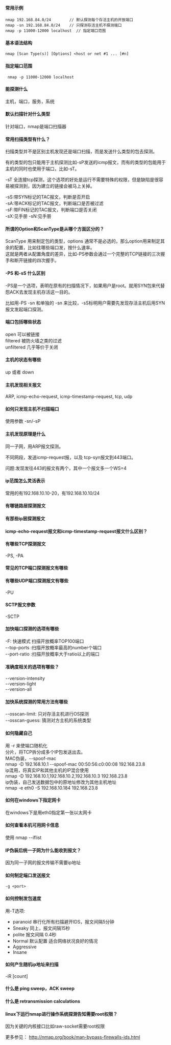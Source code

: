 #### 常用示例
  
    nmap 192.168.84.0/24        // 默认探测每个存活主机的开放端口
    nmap -sn 192.168.84.0/24    // 只探测存活主机不探测端口
    nmap -p 11000-12000 localhost  // 指定端口范围

#### 基本语法结构

    nmap [Scan Type(s)] [Options] <host or net #1 ... [#n]

#### 指定端口范围

     nmap -p 11000-12000 localhost  

#### 能探测什么

主机，端口，服务，系统  

####  默认扫描针对什么类型

针对端口，nmap是端口扫描器 


####  常用扫描类型有什么？

扫描类型并不是区别主机发现还是端口扫描，而是发送什么类型的包去探测。

有的类型的包只能用于主机探测比如-sP发送的icmp报文，而有的类型的包能用于主机的同时也使用于端口，比如-sT。

-sT 全连接tcp探测，这个选项的好处是运行不需要特殊的权限，但是缺陷是很容易被探测到，因为建立的链接会被马上关掉。

-sS:带SYN标记的TAC报文，判断是否开启  
-sA:带ACK标记的TAC报文，判断端口是否被过滤  
-sF:带FIN标记的TAC报文，判断端口是否关闭  
-sX:见手册
-sN:见手册

####  所谓的Option和ScanType是从哪个方面区分的？

ScanType 用来制定包的类型，options 通常不是必选的，那么option用来制定其余的配置，比如往哪些端口发，按什么速率。  
这就是两者从配置角度的差异，比如-PS参数会通过一个完整的TCP链接的三次握手和断开链接的四次握手。  

####  -PS 和-sS 什么区别
-PS是一个选项，表明在原有的扫描情况下，如果用户是root。就用SYN包来代替怨ACK去发现主机存活这一目的。

比如用-PS -sn 和单独的 -sn 来比较，-sS标明用户需要先发现存活主机后用SYN报文发起端口探测。

####  端口包括哪些状态

open 可以被链接  
filtered 被防火墙之类的过滤  
unfiltered 几乎等价于关闭  

####  主机的状态有哪些

up 或者 down  

####  主机发现相关报文

ARP, icmp-echo-request, icmp-timestamp-request, tcp, udp

####  如何只发现主机不扫描端口

使用参数 -sn/-sP

####  主机发现原理是什么

同一子网，用ARP报文探测。

不同网段，发送icmp-request报，以及 tcp-syn报文到443端口。

问题:发现发往443的报文有两个，其中一个报文多一个WS=4  

####  ip范围怎么灵活表示

常用的有192.168.10.10-20，有192.168.10.10/24

####  有哪链路层探测报文
####  有那些ip层探测报文
####  icmp-echo-request报文和icmp-timestamp-request报文什么区别？


####  有哪些TCP探测报文
-PS, -PA  

####  常见的TCP端口探测报文有哪些


####  有哪些UDP端口探测报文有哪些
-PU  

####  SCTP报文参数
-SCTP  


####  加快端口探测的选项有哪些
-F: 快速模式 扫描开放概率TOP100端口  
--top-ports <number>:扫描开放概率最高的number个端口  
--port-ratio <ratio>:扫描开放概率大于ratio以上的端口  


####  准确度相关的选项有哪些？
--version-intensity <level>  
--version-light  
--version-all  


####  加快系统探测的常用方法有哪些
--osscan-limit: 只对存活主机进行OS探测  
--osscan-guess: 猜测对方主机的系统类型  


####  如何隐藏自己
用 -r 来使端口随机化  
分片，将TCP拆分成多个IP包发送出去。  
MAC伪装，--spoof-mac  
nmap -D 192.168.10.1 --spoof-mac 00:50:56:c0:00:08 192.168.23.8  
ip混用，将真实IP和其他主机的IP混合使用  
nmap -D 192.168.10.1,192.168.10.2,192.168.10.3 192.168.23.8  
ip伪装，自己发送数据包中的原地址修改为其他主机地址  
nmap -e eth0 -S 192.168.10.184 192.168.23.8  


####  如何在windows下指定网卡
在windows下是用eth0指定第一张以太网卡  


####  如何查看本机可用网卡信息
使用 nmap --iflist  


####  IP伪装后统一子网为什么能收到报文？
因为同一子网的报文传输不需要ip地址  


####  如何制定端口发送报文
    -g <port>  


####  如何控制发包速度
用-T选项:
* paranoid 串行化所有扫描避开IDS，报文间隔5分钟
* Sneaky 同上，报文间隔15秒
* polite 报文间隔 0.4秒
* Normal 默认配置 适合网络状况良好的情况
* Aggressive
* Insane 


####  如何产生随机ip地址来扫描
-iR [count]


####  什么是 ping sweep，ACK sweep
####  什么是 retransmission calculations
####  linux下运行nmap进行操作系统探测告知需要root权限？
因为关键的内核接口比如raw-socket需要root权限


更多参见：
http://nmap.org/book/man-bypass-firewalls-ids.html
